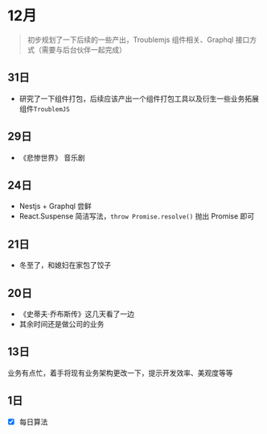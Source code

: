 # 12月

> 初步规划了一下后续的一些产出，Troublemjs 组件相关、Graphql 接口方式（需要与后台伙伴一起完成）

## 31日

- 研究了一下组件打包，后续应该产出一个组件打包工具以及衍生一些业务拓展组件`TroublemJS`

## 29日

- 《悲惨世界》 音乐剧

## 24日

- Nestjs + Graphql 尝鲜
- React.Suspense 简洁写法，`throw Promise.resolve()` 抛出 Promise 即可

## 21日

- 冬至了，和媳妇在家包了饺子

## 20日

- 《史蒂夫·乔布斯传》这几天看了一边
- 其余时间还是做公司的业务

## 13日

业务有点忙，着手将现有业务架构更改一下，提示开发效率、美观度等等

## 1日

- [x] 每日算法
